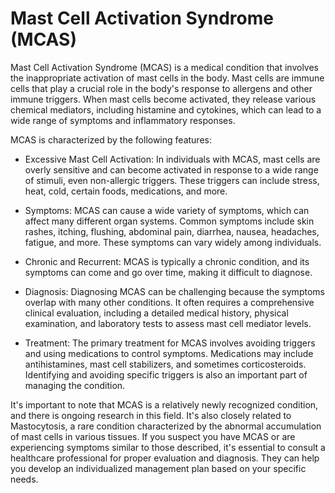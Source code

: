 # Mast Cell Activation Syndrome (MCAS)

Mast Cell Activation Syndrome (MCAS) is a medical condition that involves the inappropriate activation of mast cells in the body. Mast cells are immune cells that play a crucial role in the body's response to allergens and other immune triggers. When mast cells become activated, they release various chemical mediators, including histamine and cytokines, which can lead to a wide range of symptoms and inflammatory responses.

MCAS is characterized by the following features:

* Excessive Mast Cell Activation: In individuals with MCAS, mast cells are overly sensitive and can become activated in response to a wide range of stimuli, even non-allergic triggers. These triggers can include stress, heat, cold, certain foods, medications, and more.

* Symptoms: MCAS can cause a wide variety of symptoms, which can affect many different organ systems. Common symptoms include skin rashes, itching, flushing, abdominal pain, diarrhea, nausea, headaches, fatigue, and more. These symptoms can vary widely among individuals.

* Chronic and Recurrent: MCAS is typically a chronic condition, and its symptoms can come and go over time, making it difficult to diagnose.

* Diagnosis: Diagnosing MCAS can be challenging because the symptoms overlap with many other conditions. It often requires a comprehensive clinical evaluation, including a detailed medical history, physical examination, and laboratory tests to assess mast cell mediator levels.

* Treatment: The primary treatment for MCAS involves avoiding triggers and using medications to control symptoms. Medications may include antihistamines, mast cell stabilizers, and sometimes corticosteroids. Identifying and avoiding specific triggers is also an important part of managing the condition.

It's important to note that MCAS is a relatively newly recognized condition, and there is ongoing research in this field. It's also closely related to Mastocytosis, a rare condition characterized by the abnormal accumulation of mast cells in various tissues. If you suspect you have MCAS or are experiencing symptoms similar to those described, it's essential to consult a healthcare professional for proper evaluation and diagnosis. They can help you develop an individualized management plan based on your specific needs.